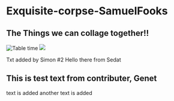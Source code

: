 # Exquisite-corpse-SamuelFooks

## The Things we can collage together!!

<img src= "https://media-cdn.tripadvisor.com/media/photo-s/06/92/e5/ca/grill-d-healthy-burgers.jpg"
  alt="Table time"/>
<img src="https://cdn.finshots.app/images/2022/09/ethereum4.png">


Txt added by Simon #2
Hello there from Sedat


## This is test text from contributer, Genet
 text is added 
 another text is added
 